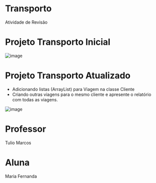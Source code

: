 # Transporto
Atividade de Revisão

# Projeto Transporto Inicial 
![image](https://user-images.githubusercontent.com/91507393/228080206-af022d1d-e61f-425d-91d7-10fc205fed7e.png)

# Projeto Transporto Atualizado 

* Adicionando listas (ArrayList) para Viagem na classe Cliente
* Criando outras viagens para o mesmo cliente e apresente o relatório com todas as viagens.

![image](https://user-images.githubusercontent.com/91507393/228092661-bf6ca46f-2fed-49ca-bf78-6972c4537bd2.png)

# Professor 
Tulio Marcos
# Aluna 
Maria Fernanda 




